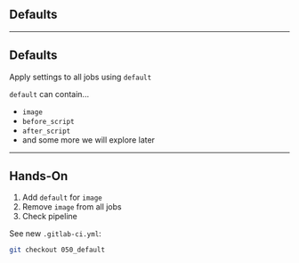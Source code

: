 <!-- .slide: id="gitlab_default" class="vertical-center" -->

<i class="fa-duotone fa-send-backward fa-8x fa-duotone-colors-inverted" style="float: right; color: grey;"></i>

## Defaults

---

## Defaults

Apply settings to all jobs using `default` [](https://docs.gitlab.com/ee/ci/yaml/#default)

`default` can contain...

- `image`
- `before_script`
- `after_script`
- and some more we will explore later <i class="fa-duotone fa-face-smile-halo fa-duotone-colors"></i>

---

## Hands-On [<i class="fa fa-comment-code"></i>](https://github.com/nicholasdille/container-slides/tree/050_default "050_default")

1. Add `default` for `image`
1. Remove `image` from all jobs
1. Check pipeline

See new `.gitlab-ci.yml`:

```bash
git checkout 050_default
```
